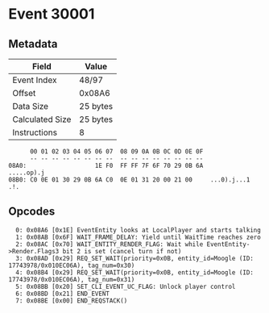 # Event 30001

## Metadata

| Field           | Value    |
|-----------------|----------|
| Event Index     | 48/97    |
| Offset          | 0x08A6   |
| Data Size       | 25 bytes |
| Calculated Size | 25 bytes |
| Instructions    | 8        |

```
      00 01 02 03 04 05 06 07  08 09 0A 0B 0C 0D 0E 0F
      -- -- -- -- -- -- -- --  -- -- -- -- -- -- -- --
08A0:                   1E F0  FF FF 7F 6F 70 29 0B 6A        .....op).j
08B0: C0 0E 01 30 29 0B 6A C0  0E 01 31 20 00 21 00     ...0).j...1 .!. 
```

## Opcodes

```
  0: 0x08A6 [0x1E] EventEntity looks at LocalPlayer and starts talking
  1: 0x08AB [0x6F] WAIT_FRAME_DELAY: Yield until WaitTime reaches zero
  2: 0x08AC [0x70] WAIT_ENTITY_RENDER_FLAG: Wait while EventEntity->Render.Flags3 bit 2 is set (cancel turn if not)
  3: 0x08AD [0x29] REQ_SET_WAIT(priority=0x0B, entity_id=Moogle (ID: 17743978/0x010EC06A), tag_num=0x30)
  4: 0x08B4 [0x29] REQ_SET_WAIT(priority=0x0B, entity_id=Moogle (ID: 17743978/0x010EC06A), tag_num=0x31)
  5: 0x08BB [0x20] SET_CLI_EVENT_UC_FLAG: Unlock player control
  6: 0x08BD [0x21] END_EVENT
  7: 0x08BE [0x00] END_REQSTACK()
```
